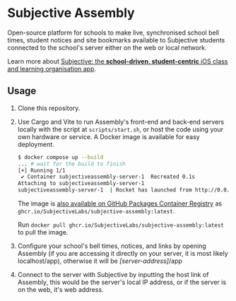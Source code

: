 # Subjective Assembly

Open-source platform for schools to make live, synchronised school bell times, student notices and site bookmarks available to Subjective students connected to the school's server either on the web or local network.

Learn more about [Subjective: the **school-driven, student-centric** iOS class and learning organisation app](https://bit.ly/subjectiveapp).

## Usage

1. Clone this repository.
2. Use Cargo and Vite to run Assembly's front-end and back-end servers locally with the script at `scripts/start.sh`, or host the code using your own hardware or service. A Docker image is available for easy deployment.

    ```bash
    $ docker compose up --build
    ... # wait for the build to finish
    [+] Running 1/1
     ✔ Container subjectiveassembly-server-1  Recreated 0.1s
    Attaching to subjectiveassembly-server-1
    subjectiveassembly-server-1  | Rocket has launched from http://0.0.0.0:80
    ```

    The image is [also available on GitHub Packages Container Registry](https://github.com/SubjectiveLabs/SubjectiveAssembly/pkgs/container/subjective-assembly) as `ghcr.io/SubjectiveLabs/subjective-assembly:latest`.

    Run `docker pull ghcr.io/SubjectiveLabs/subjective-assembly:latest` to pull the image.

3. Configure your school's bell times, notices, and links by opening Assembly (if you are accessing it directly on your server, it is most likely localhost/app), otherwise it will be *[server-address]*/app

4. Connect to the server with Subjective by inputting the host link of Assembly, this would be the server's local IP address, or if the server is on the web, it's web address.
